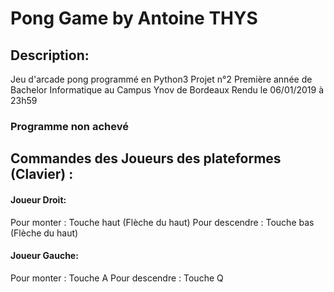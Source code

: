 # Pong Game by Antoine THYS

## Description:
Jeu d'arcade pong programmé en Python3
Projet n°2 Première année de Bachelor Informatique au Campus Ynov de Bordeaux 
Rendu le 06/01/2019 à 23h59
### Programme non achevé ###

## Commandes des Joueurs des plateformes (Clavier) :

#### Joueur Droit:
  Pour monter : Touche haut (Flèche du haut)
  Pour descendre : Touche bas (Flèche du haut)
  
#### Joueur Gauche:
  Pour monter : Touche A
  Pour descendre : Touche Q
